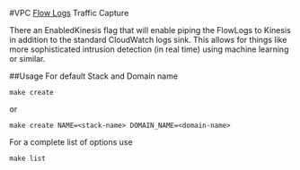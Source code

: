 #VPC [Flow Logs](http://docs.aws.amazon.com/AmazonVPC/latest/UserGuide/flow-logs.html) Traffic Capture

There an EnabledKinesis flag that will enable piping the FlowLogs to Kinesis in addition to the standard CloudWatch logs sink. This allows for things like more sophisticated intrusion detection (in real time) using machine learning or similar.


##Usage
For default Stack and Domain name

```
make create
```

or

```
make create NAME=<stack-name> DOMAIN_NAME=<domain-name>
```

For a complete list of options use

```
make list
```

